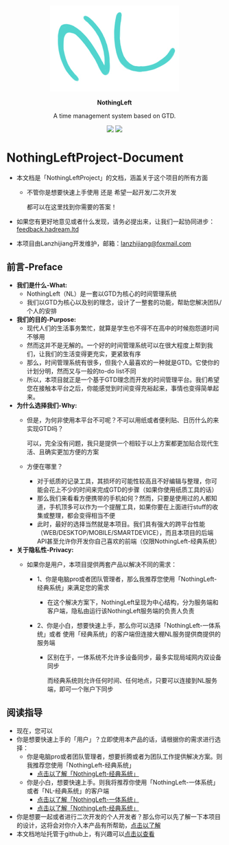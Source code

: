 
<p align="center">
    <a href="https://nothingleftproject.github.io/ProjectDocs">
      <img alt="NothingLeftProject" src="./image/NothingLeftLogo2.jpg">
    </a>
  </p>
<p align="center">
    <b>NothingLeft</b>
  </p>
<p align="center">
    A time management system based on GTD.
  </p>
<p align="center">
    <img src="https://svg.hamm.cn/badge.svg?key=DocLicense&&value=Apache2.0">
    <img src="https://svg.hamm.cn/badge.svg?key=E-mail&&value=lanzhijiang@foxmail.com">
</p>





# NothingLeftProject-Document

- 本文档是「NothingLeftProject」的文档，涵盖关于这个项目的所有方面

  - 不管你是想要快速上手使用  还是  希望一起开发/二次开发

    都可以在这里找到你需要的答案！

- 如果您有更好地意见或者什么发现，请务必提出来，让我们一起协同进步：[feedback.hadream.ltd](http://feedback.hadream.ltd)

- 本项目由Lanzhijiang开发维护，邮箱：lanzhijiang@foxmail.com

## 前言-Preface
- **我们是什么-What:**
  - NothingLeft（NL）是一套以GTD为核心的时间管理系统
  - 我们以GTD为核心以及别的理念，设计了一整套的功能，帮助您解决团队/个人的安排
- **我们的目的-Purpose:**
  - 现代人们的生活事务繁忙，就算是学生也不得不在高中的时候抱怨道时间不够用
  - 然而这并不是无解的。一个好的时间管理系统可以在很大程度上帮到我们，让我们的生活变得更充实，更紧致有序
  - 那么，时间管理系统有很多，但我个人最喜欢的一种就是GTD。它使你的计划分明，然而又与一般的to-do list不同
  - 所以，本项目就正是一个基于GTD理念而开发的时间管理平台。我们希望您在接触本平台之后，你能感觉到时间变得充裕起来，事情也变得简单起来。
- **为什么选择我们-Why:**
  - 但是，为何非使用本平台不可呢？不可以用纸或者便利贴、日历什么的来实现GTD吗？
  
    可以，完全没有问题，我只是提供一个相较于以上方案都更加贴合现代生活、且确实更加方便的方案
  - 方便在哪里？
    - 对于纸质的记录工具，其损坏的可能性较高且不好编辑与整理，你可能会花上不少的时间来完成GTD的步骤（如果你使用纸质工具的话）
    - 那么我们来看看方便携带的手机如何？然而，只要是使用过的人都知道，手机顶多可以作为一个提醒工具，如果你要在上面进行stuff的收集或整理，都会变得相当不便
    - 此时，最好的选择当然就是本项目。我们具有强大的跨平台性能（WEB/DESKTOP/MOBILE/SMARTDEVICE），而且本项目的后端API甚至允许你开发你自己喜欢的前端（仅限NothingLeft-经典系统）
- **关于隐私性-Privacy:**
  - 如果你是用户，本项目提供两套产品以解决不同的需求：

    - 1、你是电脑pro或者团队管理者，那么我推荐您使用「NothingLeft-经典系统」来满足您的需求

      - 在这个解决方案下，NothingLeft呈现为中心结构，分为服务端和客户端，隐私由运行该NothingLeft服务端的负责人负责

    - 2、你是小白，想要快速上手，那么你可以选择「NothingLeft-一体系统」或者 使用「经典系统」的客户端但连接大棚NL服务提供商提供的服务端

      - 区别在于，一体系统不允许多设备同步，最多实现局域网内双设备同步

        而经典系统则允许任何时间、任何地点，只要可以连接到NL服务端，即可一个账户下同步

## 阅读指导
- 现在，您可以
- 你是想要快速上手的「用户」？立即使用本产品的话，请根据你的需求进行选择：
  - 你是电脑pro或者团队管理者，想要折腾或者为团队工作提供解决方案。则我推荐您使用「NothingLeft-经典系统」
    - [点击以了解「NothingLeft-经典系统」]()
  - 你是小白，想要快速上手。则我将推荐你使用「NothingLeft-一体系统」或者「NL-经典系统」的客户端
    - [点击以了解「NothingLeft-一体系统」]()
    - [点击以了解「NothingLeft-经典系统」]()
- 你是想要一起或者进行二次开发的个人开发者？那么你可以先了解一下本项目的设计，这将会对你介入本产品有所帮助，[点击以了解]()
- 本文档地址托管于github上，有兴趣可以[点击以查看](https://github.com/NothingLeft/ProjectDocs)